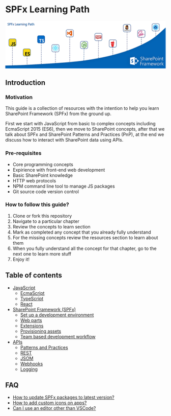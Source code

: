 # SPFx Learning Path
![SPFx Learning Path](./assets/spfx-learning-path-logo.png "SPFx Learning Path")

## Introduction
### Motivation
This guide is a collection of resources with the intention to help you learn SharePoint Framework (SPFx) from the ground up.

First we start with JavaScript from basic to complex concepts including EcmaScript 2015 (ES6), then we move to SharePoint concepts, after that we talk about SPFx and SharePoint Patterns and Practices (PnP), at the end we discuss how to interact with SharePoint data using APIs.

### Pre-requisites
  * Core programming concepts
  * Expirience with front-end web development
  * Basic SharePoint knowledge
  * HTTP web protocols
  * NPM command line tool to manage JS packages
  * Git source code version control

### How to follow this guide?
  1. Clone or fork this repository
  2. Navigate to a particular chapter
  3. Review the concepts to learn section
  4. Mark as completed any concept that you already fully understand
  5. For the missing concepts review the resources section to learn about them
  6. When you fully understand all the concept for that chapter, go to the next one to learn more stuff
  7. Enjoy it!

## Table of contents
  * [JavaScript](./JavaScript)
    * [EcmaScript](./JavaScript/ecmascript.md)
    * [TypeScript](./JavaScript/typescript.md)
    * [React](./JavaScript/react.md)
  * [SharePoint Framework (SPFx)](./SPFx)
    * [Set up a development environment](./SPFx/development-environment.md)
    * [Web parts](./SPFx/webparts.md)
    * [Extensions](./SPFx/extensions.md)
    * [Provisioning assets](./SPFx/provisioning-assets.md)
    * [Team based development workflow](./SPFx/team-based-development-workflow.md)
  * [APIs](./APIs)
    * [Patterns and Practices](./APIs/pnp.md)
    * [REST](./APIs/rest.md)
    * [JSOM](./APIs/jsom.md)
    * [Webhooks](./APIs/webhooks.md)
    * [Logging](./APIs/logging.md)


## FAQ
  * [How to update SPFx packages to latest version?](https://github.com/SharePoint/sp-dev-docs/blob/master/docs/spfx/update-latest-packages.md)
  * [How to add custom icons on apps?]()
  * [Can I use an editor other than VSCode?]()